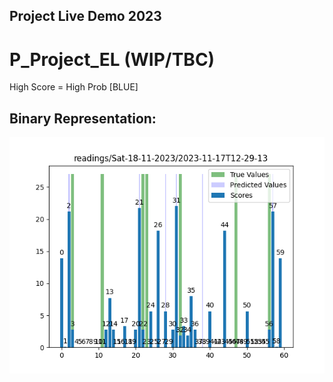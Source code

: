 ## Project Live Demo 2023

# P_Project_EL (WIP/TBC)
High Score = High Prob [BLUE]
## Binary Representation:
![Wave Graph](x_demo_results/2023-11-17T12-29-13.png)
